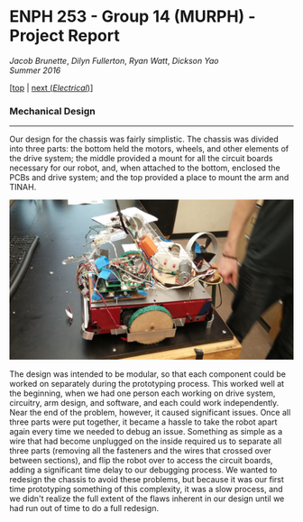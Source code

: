 # ENPH 253 - Group 14 (MURPH) - Project Report
*Jacob Brunette*, *Dilyn Fullerton*, *Ryan Watt*, *Dickson Yao*  
*Summer 2016*

[[top](./REPORT.md#design) | [next (*Electrical*)](./ELECTRICAL.md)]

### Mechanical Design
---
Our design for the chassis was fairly simplistic. The chassis was divided into three parts: the bottom held the motors, wheels, and other elements of the drive system; the middle provided a mount for all the circuit boards necessary for our robot, and, when attached to the bottom, enclosed the PCBs and drive system; and the top provided a place to mount the arm and TINAH.

![The robot][full_robot]

The design was intended to be modular, so that each component could be
worked on separately during the prototyping process. This worked well
at the beginning, when we had one person each working on drive system,
circuitry, arm design, and software, and each could work
independently. Near the end of the problem, however, it caused
significant issues. Once all three parts were put together, it became
a hassle to take the robot apart again every time we needed to debug
an issue. Something as simple as a wire that had become unplugged on
the inside required us to separate all three parts (removing all the
fasteners and the wires that crossed over between sections), and flip
the robot over to access the circuit boards, adding a significant time
delay to our debugging process. We wanted to redesign the chassis to
avoid these problems, but because it was our first time prototyping
something of this complexity, it was a slow process, and we didn't
realize the full extent of the flaws inherent in our design until we
had run out of time to do a full redesign.

[full_robot]: ./.images/robo_pictures/full_robo-side.jpg
